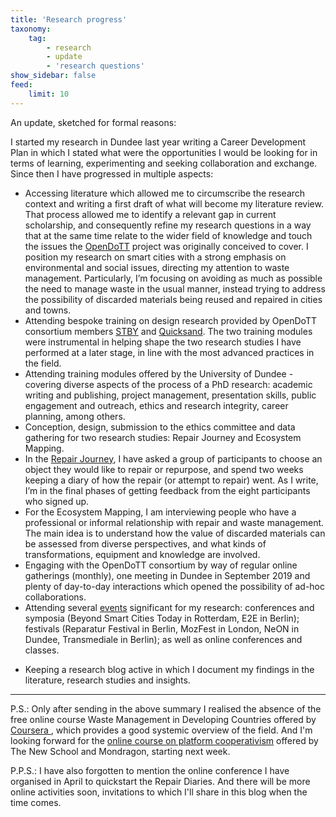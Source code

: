```yaml
---
title: 'Research progress'
taxonomy:
    tag:
        - research
        - update
        - 'research questions'
show_sidebar: false
feed:
    limit: 10
---
```


An update, sketched for formal reasons:

I started my research in Dundee last year writing a Career Development Plan in which I stated what were the opportunities I would be looking for in terms of learning, experimenting and seeking collaboration and exchange. Since then I have progressed in multiple aspects:

* Accessing literature which allowed me to circumscribe the research context and writing a first draft of what will become my literature review. That process allowed me to identify a relevant gap in current scholarship, and consequently refine my research questions in a way that at the same time relate to the wider field of knowledge and touch the issues the [OpenDoTT](https://opendott.org) project was originally conceived to cover. I position my research on smart cities with a strong emphasis on environmental and social issues, directing my attention to waste management. Particularly, I’m focusing on avoiding as much as possible the need to manage waste in the usual manner, instead trying to address the possibility of discarded materials being reused and repaired in cities and towns.
* Attending bespoke training on design research provided by OpenDoTT consortium members [STBY](https://www.stby.eu/) and [Quicksand](http://quicksand.co.in/). The two training modules were instrumental in helping shape the two research studies I have performed at a later stage, in line with the most advanced practices in the field.
* Attending training modules offered by the University of Dundee - covering diverse aspects of the process of a PhD research: academic writing and publishing, project management, presentation skills, public engagement and outreach, ethics and research integrity, career planning, among others.
* Conception, design, submission to the ethics committee and data gathering for two research studies: Repair Journey and Ecosystem Mapping.
* In the [Repair Journey](https://opendott.org/repair-diaries/), I have asked a group of participants to choose an object they would like to repair or repurpose, and spend two weeks keeping a diary of how the repair (or attempt to repair) went. As I write, I’m in the final phases of getting feedback from the eight participants who signed up.
* For the Ecosystem Mapping, I am interviewing people who have a professional or informal relationship with repair and waste management. The main idea is to understand how the value of discarded materials can be assessed from diverse perspectives, and what kinds of transformations, equipment and knowledge are involved.
* Engaging with the OpenDoTT consortium by way of regular online gatherings (monthly), one meeting in Dundee in September 2019 and plenty of day-to-day interactions which opened the possibility of ad-hoc collaborations.
* Attending several [events](../tag:events) significant for my research: conferences and symposia (Beyond Smart Cities Today in Rotterdam, E2E in Berlin); festivals (Reparatur Festival in Berlin, MozFest in London, NeON in Dundee, Transmediale in Berlin); as well as online conferences and classes.
- Keeping a research blog active in which I document my findings in the literature, research studies and insights.

---

P.S.: Only after sending in the above summary I realised the absence of the free online course Waste Management in Developing Countries offered by [Coursera
](https://www.coursera.org/learn/solid-waste-management), which provides a good systemic overview of the field. And I'm looking forward for the [online course on platform cooperativism](https://platform.coop/blog/a-pcc-mondragon-course-helps-to-incubate-platform-co-ops/) offered by The New School and Mondragon, starting next week.

P.P.S.: I have also forgotten to mention the online conference I have organised in April to quickstart the Repair Diaries. And there will be more online activities soon, invitations to which I'll share in this blog when the time comes.